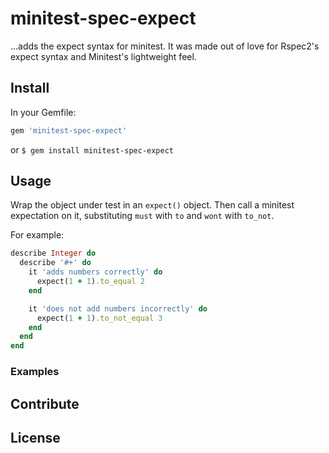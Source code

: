 # minitest-spec-expect
...adds the expect syntax for minitest. It was made out of love for Rspec2's expect syntax and
Minitest's lightweight feel.
## Install
In your Gemfile:
```ruby
gem 'minitest-spec-expect'
```
or
`$ gem install minitest-spec-expect`
## Usage
Wrap the object under test in an `expect()` object. Then call a minitest expectation on it,
substituting `must` with `to` and `wont` with `to_not`.

For example:
```ruby
describe Integer do
  describe '#+' do
    it 'adds numbers correctly' do
      expect(1 + 1).to_equal 2
    end

    it 'does not add numbers incorrectly' do
      expect(1 + 1).to_not_equal 3
    end
  end
end
```
### Examples
## Contribute
## License
